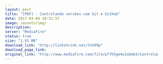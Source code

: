 ```yaml
---
layout: post
title: "[PDF] - Controlando versões com Git e GitHub"
date: 2017-04-04 18:52:57
image: /assets/img/
description:
server: "MediaFire"
status: true
size: "1.91 MB"
download_link: "http://linkshrink.net/7oV99p"
download_page_link:
original_link: "http://www.mediafire.com/file/p77h5ge4o2xbmb3/Controlando_vers%E2%94%9C%E2%95%A1es_com_Git_e_GitHub.pdf"
---
```

